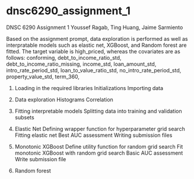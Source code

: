 # dnsc6290_assignment_1
DNSC 6290 Assignment 1
Youssef Ragab, Ting Huang, Jaime Sarmiento

Based on the assignment prompt, data exploration is performed as well as interpratable models such as elastic net, XGBoost, and Random forest are fitted. The target variable is high_priced, whereas the covariates are as follows: 
conforming, 
debt_to_income_ratio_std, 
debt_to_income_ratio_missing, 
income_std, 
loan_amount_std, 
intro_rate_period_std, 
loan_to_value_ratio_std, 
no_intro_rate_period_std, 
property_value_std, 
term_360, 

1. Loading in the required libraries
Initializations
Importing data

2. Data exploration
Histograms
Correlation

3. Fitting interpretable models
Splitting data into training and validation subsets

4. Elastic Net
Defining wrapper function for hyperparameter grid search
Fitting elastic net
Best AUC assessment
Writing submission files

5. Monotonic XGBoost
Define utility function for random grid search
Fit monotonic XGBoost with random grid search
Basic AUC assessment
Write submission file

6. Random forest
